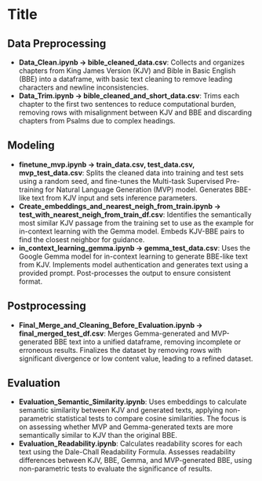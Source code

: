 # Title

## Data Preprocessing
- **Data_Clean.ipynb → bible_cleaned_data.csv**: Collects and organizes chapters from King James Version (KJV) and Bible in Basic English (BBE) into a dataframe, with basic text cleaning to remove leading characters and newline inconsistencies.
- **Data_Trim.ipynb → bible_cleaned_and_short_data.csv**: Trims each chapter to the first two sentences to reduce computational burden, removing rows with misalignment between KJV and BBE and discarding chapters from Psalms due to complex headings.

## Modeling
- **finetune_mvp.ipynb → train_data.csv, test_data.csv, mvp_test_data.csv**: Splits the cleaned data into training and test sets using a random seed, and fine-tunes the Multi-task Supervised Pre-training for Natural Language Generation (MVP) model. Generates BBE-like text from KJV input and sets inference parameters.
- **Create_embeddings_and_nearest_neigh_from_train.ipynb → test_with_nearest_neigh_from_train_df.csv**: Identifies the semantically most similar KJV passage from the training set to use as the example for in-context learning with the Gemma model. Embeds KJV-BBE pairs to find the closest neighbor for guidance.
- **in_context_learning_gemma.ipynb → gemma_test_data.csv**: Uses the Google Gemma model for in-context learning to generate BBE-like text from KJV. Implements model authentication and generates text using a provided prompt. Post-processes the output to ensure consistent format.

## Postprocessing
- **Final_Merge_and_Cleaning_Before_Evaluation.ipynb → final_merged_test_df.csv**: Merges Gemma-generated and MVP-generated BBE text into a unified dataframe, removing incomplete or erroneous results. Finalizes the dataset by removing rows with significant divergence or low content value, leading to a refined dataset.

## Evaluation
- **Evaluation_Semantic_Similarity.ipynb**: Uses embeddings to calculate semantic similarity between KJV and generated texts, applying non-parametric statistical tests to compare cosine similarities. The focus is on assessing whether MVP and Gemma-generated texts are more semantically similar to KJV than the original BBE.
- **Evaluation_Readability.ipynb**: Calculates readability scores for each text using the Dale-Chall Readability Formula. Assesses readability differences between KJV, BBE, Gemma, and MVP-generated BBE, using non-parametric tests to evaluate the significance of results.

